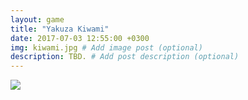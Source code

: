 ```yaml
---
layout: game
title: "Yakuza Kiwami"
date: 2017-07-03 12:55:00 +0300
img: kiwami.jpg # Add image post (optional)
description: TBD. # Add post description (optional)
---
```

<img src="https://78.media.tumblr.com/6dfcbf9e05d57e3d0e9bb232b30004fa/tumblr_pf27n0jnCn1w050vko1_1280.png" class="center-img">
